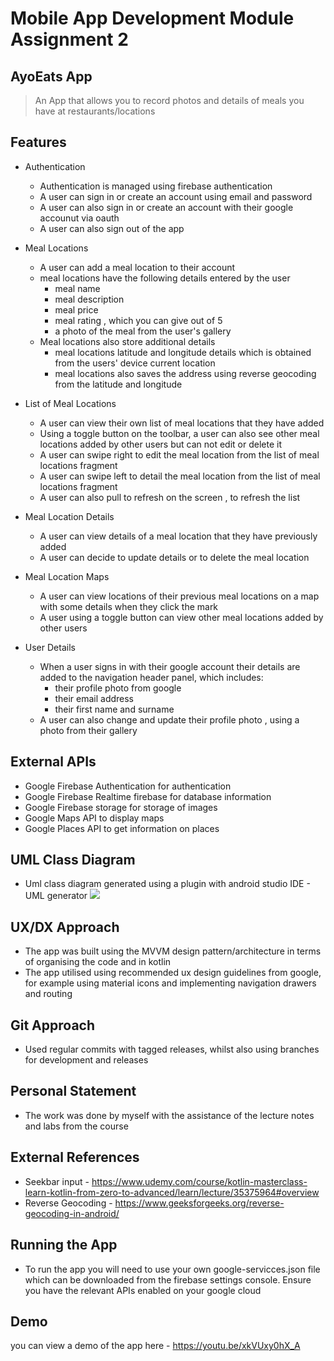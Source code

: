 # Mobile App Development Module Assignment 2 
## AyoEats App 
> An App that allows you to record photos and details of meals you have at restaurants/locations 

## Features
+ Authentication
  + Authentication is managed using firebase authentication
  + A user can sign in or create an account using email and password
  + A user can also sign in or create an account with their google accounut via oauth
  + A user can also sign out of the app
  
+ Meal Locations
  + A user can add a meal location to their account
  + meal locations have the following details entered by the user
    + meal name
    + meal description
    + meal price
    + meal rating , which you can give out of 5
    + a photo of the meal from the user's gallery
  + Meal locations also store additional details
    + meal locations latitude and longitude details which is obtained from the users' device current location
    + meal locations also saves the address using reverse geocoding from the latitude and longitude

+ List of Meal Locations
  + A user can view their own list of meal locations that they have added
  + Using a toggle button on the toolbar, a user can also see other meal locations added by other users but can not edit or delete it
  + A user can swipe right to edit the meal location from the list of meal locations fragment
  + A user can swipe left to detail the meal location from the list of meal locations fragment
  + A user can also pull to refresh on the screen , to refresh the list

+ Meal Location Details
  + A user can view details of a meal location that they have previously added
  + A user can decide to update details or to delete the meal location

+ Meal Location Maps
  + A user can view locations of their previous meal locations on a map with some details when they click the mark
  + A user using a toggle button can view other meal locations added by other users

+ User Details
  + When a user signs in with their google account their details are added to the navigation header panel, which includes:
    + their profile photo from google
    + their email address
    + their first name and surname
  + A user can also change and update their profile photo , using a photo from their gallery
 
     
## External APIs 
+ Google Firebase Authentication for authentication
+ Google Firebase Realtime firebase for database information
+ Google Firebase storage for storage of images
+ Google Maps API to display maps
+ Google Places API to get information on places



## UML Class Diagram
+ Uml class diagram generated using a plugin with android studio IDE - UML generator
![][uml_diagram]

## UX/DX Approach
+ The app was built using the MVVM design pattern/architecture in terms of organising the code and in kotlin
+ The app utilised using recommended ux design guidelines from google, for example using material icons and implementing navigation drawers and routing

## Git Approach 
+ Used regular commits with tagged releases, whilst also using branches for development and releases

## Personal Statement
+ The work was done by myself with the assistance of the lecture notes and labs from the course

## External References 
+ Seekbar input - https://www.udemy.com/course/kotlin-masterclass-learn-kotlin-from-zero-to-advanced/learn/lecture/35375964#overview
+ Reverse Geocoding - https://www.geeksforgeeks.org/reverse-geocoding-in-android/

## Running the App 
+ To run the app you will need to use your own google-servicces.json file which can be downloaded from the firebase settings console. Ensure you have the relevant APIs enabled on your google cloud

## Demo 
you can view a demo of the app here - https://youtu.be/xkVUxy0hX_A

[uml_diagram]: ./app/src/main/res/drawable/Assignment_2.png